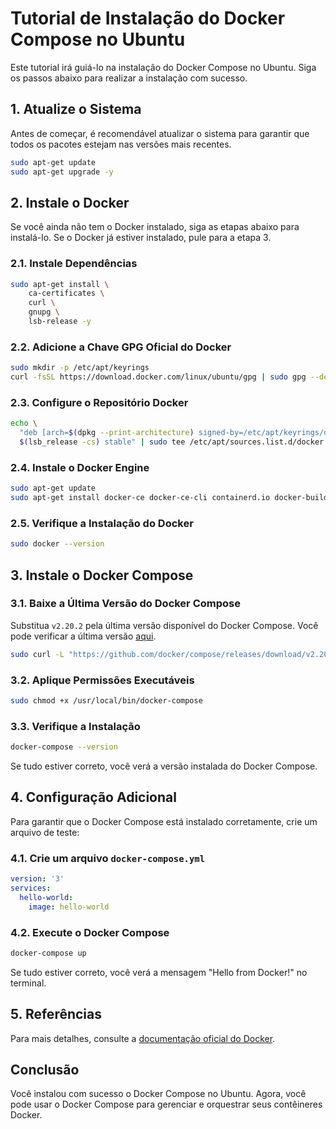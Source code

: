 # Tutorial de Instalação do Docker Compose no Ubuntu

Este tutorial irá guiá-lo na instalação do Docker Compose no Ubuntu. Siga os passos abaixo para realizar a instalação com sucesso.

## 1. Atualize o Sistema

Antes de começar, é recomendável atualizar o sistema para garantir que todos os pacotes estejam nas versões mais recentes.

```bash
sudo apt-get update
sudo apt-get upgrade -y
```

## 2. Instale o Docker

Se você ainda não tem o Docker instalado, siga as etapas abaixo para instalá-lo. Se o Docker já estiver instalado, pule para a etapa 3.

### 2.1. Instale Dependências

```bash
sudo apt-get install \
    ca-certificates \
    curl \
    gnupg \
    lsb-release -y
```

### 2.2. Adicione a Chave GPG Oficial do Docker

```bash
sudo mkdir -p /etc/apt/keyrings
curl -fsSL https://download.docker.com/linux/ubuntu/gpg | sudo gpg --dearmor -o /etc/apt/keyrings/docker.gpg
```

### 2.3. Configure o Repositório Docker

```bash
echo \
  "deb [arch=$(dpkg --print-architecture) signed-by=/etc/apt/keyrings/docker.gpg] https://download.docker.com/linux/ubuntu \
  $(lsb_release -cs) stable" | sudo tee /etc/apt/sources.list.d/docker.list > /dev/null
```

### 2.4. Instale o Docker Engine

```bash
sudo apt-get update
sudo apt-get install docker-ce docker-ce-cli containerd.io docker-buildx-plugin docker-compose-plugin -y
```

### 2.5. Verifique a Instalação do Docker

```bash
sudo docker --version
```

## 3. Instale o Docker Compose

### 3.1. Baixe a Última Versão do Docker Compose

Substitua `v2.20.2` pela última versão disponível do Docker Compose. Você pode verificar a última versão [aqui](https://github.com/docker/compose/releases).

```bash
sudo curl -L "https://github.com/docker/compose/releases/download/v2.20.2/docker-compose-$(uname -s)-$(uname -m)" -o /usr/local/bin/docker-compose
```

### 3.2. Aplique Permissões Executáveis

```bash
sudo chmod +x /usr/local/bin/docker-compose
```

### 3.3. Verifique a Instalação

```bash
docker-compose --version
```

Se tudo estiver correto, você verá a versão instalada do Docker Compose.

## 4. Configuração Adicional

Para garantir que o Docker Compose está instalado corretamente, crie um arquivo de teste:

### 4.1. Crie um arquivo `docker-compose.yml`

```yaml
version: '3'
services:
  hello-world:
    image: hello-world
```

### 4.2. Execute o Docker Compose

```bash
docker-compose up
```

Se tudo estiver correto, você verá a mensagem "Hello from Docker!" no terminal.

## 5. Referências

Para mais detalhes, consulte a [documentação oficial do Docker](https://docs.docker.com/desktop/install/linux-install/).

## Conclusão

Você instalou com sucesso o Docker Compose no Ubuntu. Agora, você pode usar o Docker Compose para gerenciar e orquestrar seus contêineres Docker.
